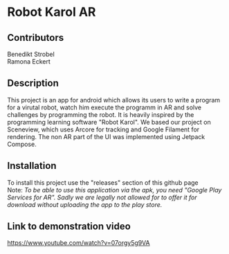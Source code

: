 # Robot Karol AR

## Contributors

Benedikt Strobel<br>
Ramona Eckert

## Description

This project is an app for android which allows its users to write a program for a virutal robot, watch him execute the programm in AR and solve challenges by programming the robot.
It is heavily inspired by the programming learning software "Robot Karol".
We based our project on Sceneview, which uses Arcore for tracking and Google Filament for rendering.
The non AR part of the UI was implemented using Jetpack Compose.

## Installation

To install this project use the "releases" section of this github page<br>
Note: *To be able to use this application via the apk, you need "Google Play Services for AR". 
Sadly we are legally not allowed for to offer it for download without uploading the app to the play store.*

## Link to demonstration video

https://www.youtube.com/watch?v=07orgy5g9VA
